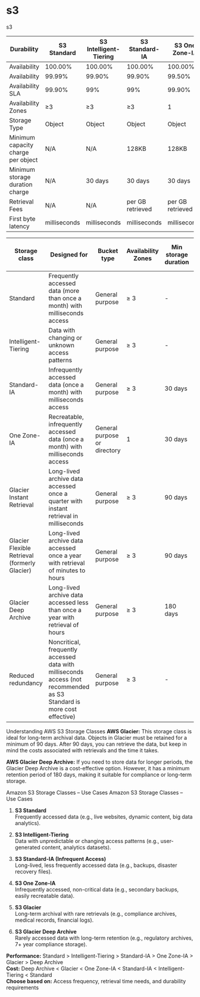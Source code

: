 # s3
s3

 Durability                         | S3 Standard  | S3 Intelligent-Tiering | S3 Standard-IA   | S3 One Zone-IA   | S3 Glacier       |
| ---------------------------------- | ------------ | ---------------------- | ---------------- | ---------------- | ---------------- |
| Availability                       | 100.00%      | 100.00%                | 100.00%          | 100.00%          | 100.00%          |
| Availability                       | 99.99%       | 99.90%                 | 99.90%           | 99.50%           | 99.99%           |
| Availability SLA                   | 99.90%       | 99%                    | 99%              | 99.90%           | 99.90%           |
| Availability Zones                 | ≥3           | ≥3                     | ≥3               | 1                | ≥3               |
| Storage Type                       | Object       | Object                 | Object           | Object           | Object           |
| Minimum capacity charge per object | N/A          | N/A                    | 128KB            | 128KB            | 40KB             |
| Minimum storage duration charge    | N/A          | 30 days                | 30 days          | 30 days          | 180 days         |
| Retrieval Fees                     | N/A          | N/A                    | per GB retrieved | per GB retrieved | per GB retrieved |
| First byte latency                 | milliseconds | milliseconds           | milliseconds     | milliseconds     | Minutes to Hours |

| Storage class                                 | Designed for                                                                                                           | Bucket type                  | Availability Zones | Min storage duration | Min billable object size | Monitoring and auto-tiering fees            | Retrieval fees    |
| --------------------------------------------- | ---------------------------------------------------------------------------------------------------------------------- | ---------------------------- | ------------------ | -------------------- | ------------------------ | ------------------------------------------- | ----------------- |
| Standard                                      | Frequently accessed data (more than once a month) with milliseconds access                                             | General purpose              | ≥ 3                | \-                   | \-                       | \-                                          | \-                |
| Intelligent-Tiering                           | Data with changing or unknown access patterns                                                                          | General purpose              | ≥ 3                | \-                   | \-                       | Per-object fees apply for objects >= 128 KB | \-                |
| Standard-IA                                   | Infrequently accessed data (once a month) with milliseconds access                                                     | General purpose              | ≥ 3                | 30 days              | 128 KB                   | \-                                          | Per-GB fees apply |
| One Zone-IA                                   | Recreatable, infrequently accessed data (once a month) with milliseconds access                                        | General purpose or directory | 1                  | 30 days              | 128 KB                   | \-                                          | Per-GB fees apply |
| Glacier Instant Retrieval                     | Long-lived archive data accessed once a quarter with instant retrieval in milliseconds                                 | General purpose              | ≥ 3                | 90 days              | 128 KB                   | \-                                          | Per-GB fees apply |
| Glacier Flexible Retrieval (formerly Glacier) | Long-lived archive data accessed once a year with retrieval of minutes to hours                                        | General purpose              | ≥ 3                | 90 days              | \-                       | \-                                          | Per-GB fees apply |
| Glacier Deep Archive                          | Long-lived archive data accessed less than once a year with retrieval of hours                                         | General purpose              | ≥ 3                | 180 days             | \-                       | \-                                          | Per-GB fees apply |
| Reduced redundancy                            | Noncritical, frequently accessed data with milliseconds access (not recommended as S3 Standard is more cost effective) | General purpose              | ≥ 3                | \-                   | \-                       | \-                                          | Per-GB fees apply |

Understanding AWS S3 Storage Classes
**AWS Glacier:** This storage class is ideal for long-term archival data. Objects in Glacier must be retained for a minimum of 90 days. After 90 days, you can retrieve the data, but keep in mind the costs associated with retrievals and the time it takes.

**AWS Glacier Deep Archive:** If you need to store data for longer periods, the Glacier Deep Archive is a cost-effective option. However, it has a minimum retention period of 180 days, making it suitable for compliance or long-term storage.

Amazon S3 Storage Classes – Use Cases
Amazon S3 Storage Classes – Use Cases
1. **S3 Standard**  
   Frequently accessed data (e.g., live websites, dynamic content, big data analytics).

2. **S3 Intelligent-Tiering**  
   Data with unpredictable or changing access patterns (e.g., user-generated content, analytics datasets).

3. **S3 Standard-IA (Infrequent Access)**  
   Long-lived, less frequently accessed data (e.g., backups, disaster recovery files).

4. **S3 One Zone-IA**  
   Infrequently accessed, non-critical data (e.g., secondary backups, easily recreatable data).

5. **S3 Glacier**  
   Long-term archival with rare retrievals (e.g., compliance archives, medical records, financial logs).

6. **S3 Glacier Deep Archive**  
   Rarely accessed data with long-term retention (e.g., regulatory archives, 7+ year compliance storage).

**Performance:** Standard > Intelligent-Tiering > Standard-IA > One Zone-IA > Glacier > Deep Archive  
**Cost:** Deep Archive < Glacier < One Zone-IA < Standard-IA < Intelligent-Tiering < Standard  
**Choose based on:** Access frequency, retrieval time needs, and durability requirements

